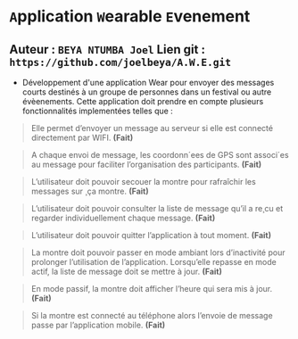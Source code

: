 # `A`pplication `W`earable `E`venement

## Auteur : `BEYA NTUMBA Joel` Lien git : `https://github.com/joelbeya/A.W.E.git`


+ Développement d'une application Wear pour envoyer des messages courts destinés à un groupe de
personnes dans un festival ou autre évèenements. Cette application doit prendre en compte
plusieurs fonctionnalités implementées telles que :

> Elle permet d’envoyer un message au serveur si elle est connecté directement par WIFI. **(Fait)**

> A chaque envoi de message, les coordonn´ees de GPS sont associ´es au message pour faciliter l’organisation des participants. **(Fait)**

> L’utilisateur doit pouvoir secouer la montre pour rafraîchir les messages sur ¸ça montre. **(Fait)**

> L’utilisateur doit pouvoir consulter la liste de message qu’il a re¸cu et regarder individuellement chaque message. **(Fait)**

> L’utilisateur doit pouvoir quitter l’application à tout moment. **(Fait)**

> La montre doit pouvoir passer en mode ambiant lors d’inactivité pour prolonger l’utilisation de l’application. Lorsqu’elle repasse en mode actif, la liste de message doit se mettre à jour.  **(Fait)**

> En mode passif, la montre doit afficher l’heure qui sera mis à jour. **(Fait)**

> Si la montre est connecté au téléphone alors l’envoie de message passe par l’application mobile. **(Fait)**


